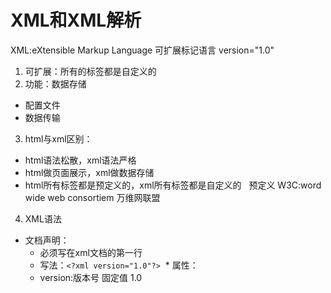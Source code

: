 XML和XML解析
=======
XML:eXtensible Markup Language 可扩展标记语言 version="1.0"
1. 可扩展：所有的标签都是自定义的
2. 功能：数据存储   
* 配置文件
* 数据传输
3. html与xml区别：
* html语法松散，xml语法严格
* html做页面展示，xml做数据存储
* html所有标签都是预定义的，xml所有标签都是自定义的   预定义 W3C:word wide web consortiem 万维网联盟
4. XML语法
* 文档声明：
  * 必须写在xml文档的第一行 
  * 写法：`<?xml version="1.0"?>`
  * 属性：
   * version:版本号 固定值 1.0



